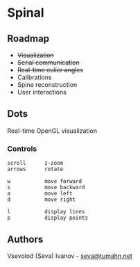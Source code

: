 # Spinal

## Roadmap

- ~~Visualization~~
- ~~Serial communication~~
- ~~Real-time eulier angles~~
- Calibrations
- Spine reconstruction
- User interactions

## Dots

Real-time OpenGL visualization

### Controls

    scroll      z-zoom
    arrows      rotate
    
    w           move forward
    s           move backward
    a           move left
    d           move right
    
    l           display lines
    p           display points

## Authors

Vsevolod (Seva) Ivanov - seva@tumahn.net

